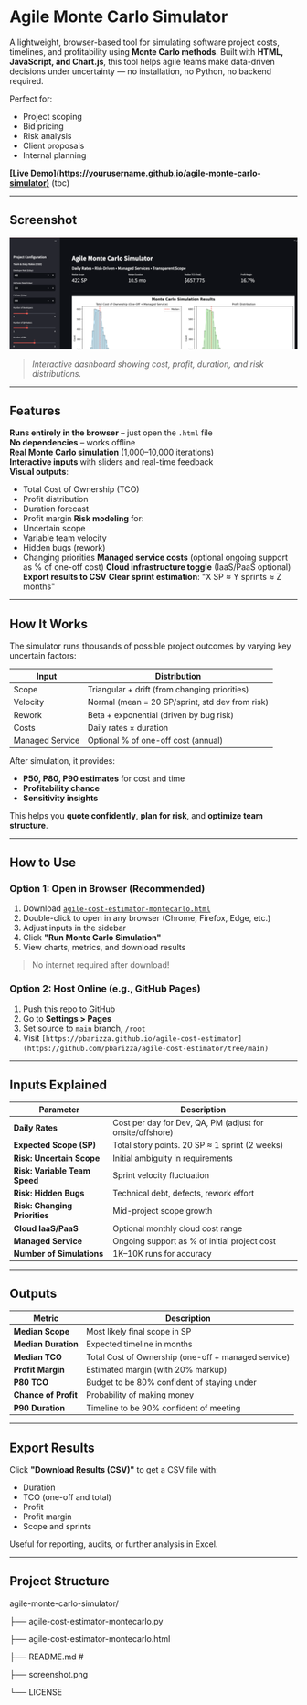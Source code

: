 #  Agile Monte Carlo Simulator

A lightweight, browser-based tool for simulating software project costs, timelines, and profitability using **Monte Carlo methods**. Built with **HTML, JavaScript, and Chart.js**, this tool helps agile teams make data-driven decisions under uncertainty — no installation, no Python, no backend required.

Perfect for:
- Project scoping
- Bid pricing
- Risk analysis
- Client proposals
- Internal planning

**[Live Demo][(https://yourusername.github.io/agile-monte-carlo-simulator)](https://agile-cost-estimator-aothpbfzicmlts7ti6vgru.streamlit.app/)** (tbc)

---

## Screenshot

![Agile Monte Carlo Simulator Screenshot](screenshot.png)

> *Interactive dashboard showing cost, profit, duration, and risk distributions.*

---

##  Features

 **Runs entirely in the browser** – just open the `.html` file  
 **No dependencies** – works offline  
 **Real Monte Carlo simulation** (1,000–10,000 iterations)  
 **Interactive inputs** with sliders and real-time feedback  
 **Visual outputs**:
- Total Cost of Ownership (TCO)
- Profit distribution
- Duration forecast
- Profit margin
 **Risk modeling** for:
- Uncertain scope
- Variable team velocity
- Hidden bugs (rework)
- Changing priorities
 **Managed service costs** (optional ongoing support as % of one-off cost)
 **Cloud infrastructure toggle** (IaaS/PaaS optional)
 **Export results to CSV**
 **Clear sprint estimation**: "X SP ≈ Y sprints ≈ Z months"

---

##  How It Works

The simulator runs thousands of possible project outcomes by varying key uncertain factors:

| Input | Distribution |
|------|--------------|
| Scope | Triangular + drift (from changing priorities) |
| Velocity | Normal (mean = 20 SP/sprint, std dev from risk) |
| Rework | Beta + exponential (driven by bug risk) |
| Costs | Daily rates × duration |
| Managed Service | Optional % of one-off cost (annual) |

After simulation, it provides:
- **P50, P80, P90 estimates** for cost and time
- **Profitability chance**
- **Sensitivity insights**

This helps you **quote confidently**, **plan for risk**, and **optimize team structure**.

---

##  How to Use

### Option 1: Open in Browser (Recommended)
1. Download [`agile-cost-estimator-montecarlo.html`](agile-cost-estimator-montecarlo.html)
2. Double-click to open in any browser (Chrome, Firefox, Edge, etc.)
3. Adjust inputs in the sidebar
4. Click **"Run Monte Carlo Simulation"**
5. View charts, metrics, and download results

>  No internet required after download!

### Option 2: Host Online (e.g., GitHub Pages)
1. Push this repo to GitHub
2. Go to **Settings > Pages**
3. Set source to `main` branch, `/root`
4. Visit `[https://pbarizza.github.io/agile-cost-estimator](https://github.com/pbarizza/agile-cost-estimator/tree/main)`

---

##  Inputs Explained

| Parameter | Description |
|---------|-------------|
| **Daily Rates** | Cost per day for Dev, QA, PM (adjust for onsite/offshore) |
| **Expected Scope (SP)** | Total story points. 20 SP ≈ 1 sprint (2 weeks) |
| **Risk: Uncertain Scope** | Initial ambiguity in requirements |
| **Risk: Variable Team Speed** | Sprint velocity fluctuation |
| **Risk: Hidden Bugs** | Technical debt, defects, rework effort |
| **Risk: Changing Priorities** | Mid-project scope growth |
| **Cloud IaaS/PaaS** | Optional monthly cloud cost range |
| **Managed Service** | Ongoing support as % of initial project cost |
| **Number of Simulations** | 1K–10K runs for accuracy |

---

##  Outputs

| Metric | Description |
|-------|-------------|
| **Median Scope** | Most likely final scope in SP |
| **Median Duration** | Expected timeline in months |
| **Median TCO** | Total Cost of Ownership (one-off + managed service) |
| **Profit Margin** | Estimated margin (with 20% markup) |
| **P80 TCO** | Budget to be 80% confident of staying under |
| **Chance of Profit** | Probability of making money |
| **P90 Duration** | Timeline to be 90% confident of meeting |

---

##  Export Results

Click **"Download Results (CSV)"** to get a CSV file with:
- Duration
- TCO (one-off and total)
- Profit
- Profit margin
- Scope and sprints

Useful for reporting, audits, or further analysis in Excel.

---

##  Project Structure

agile-monte-carlo-simulator/

├── agile-cost-estimator-montecarlo.py 

├── agile-cost-estimator-montecarlo.html

├── README.md #

├── screenshot.png 

└── LICENSE 


